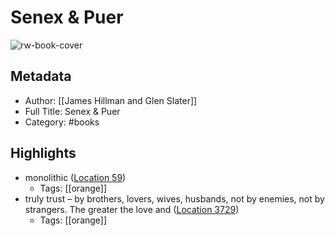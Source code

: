 # Senex & Puer

![rw-book-cover](https://images-na.ssl-images-amazon.com/images/I/318ePne-9IL._SL200_.jpg)

## Metadata
- Author: [[James Hillman and Glen Slater]]
- Full Title: Senex & Puer
- Category: #books

## Highlights
- monolithic ([Location 59](https://readwise.io/to_kindle?action=open&asin=B006PVVC6O&location=59))
    - Tags: [[orange]] 
- truly trust – by brothers, lovers, wives, husbands, not by enemies, not by strangers. The greater the love and ([Location 3729](https://readwise.io/to_kindle?action=open&asin=B006PVVC6O&location=3729))
    - Tags: [[orange]] 
